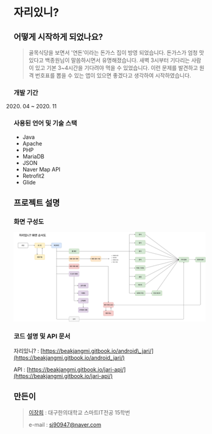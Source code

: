 # 자리있니?

##  어떻게 시작하게 되었나요?

> 골목식당을 보면서 '연돈'이라는 돈가스 집이 방영 되었습니다. 돈가스가 엄청 맛있다고 백종원님이 말씀하시면서 유명해졌습니다. 새벽 3시부터 기다리는 사람이 있고 기본 3~4시간을 기다려야 먹을 수 있었습니다. 이런 문제를 발견하고 원격 번호표를 뽑을 수 있는 앱이 있으면 좋겠다고 생각하여 시작하였습니다.

###  개발 기간

  2020. 04 ~ 2020. 11

###  사용된 언어 및 기술 스택

* Java
* Apache
* PHP
* MariaDB
* JSON
* Naver Map API
* Retrofit2
* Glide

## 프로젝트 설명

###  화면 구성도

![&#xC790;&#xB9AC;&#xC788;&#xB2C8;? &#xC571; &#xD654;&#xBA74; &#xAD6C;&#xC131;&#xB3C4;](.gitbook/assets/.png.png)

###  코드 설명 및 API 문서

 자리있니? : [https://beakjangmi.gitbook.io/android\_jari/](https://beakjangmi.gitbook.io/android_jari/)

 API : [https://beakjangmi.gitbook.io/jari-api/](https://beakjangmi.gitbook.io/jari-api/)



##  만든이

> [이장희](https://github.com/LeeJangHee) : 대구한의대학교 스마트IT전공 15학번
>
>   e-mail : sj90947@naver.com

